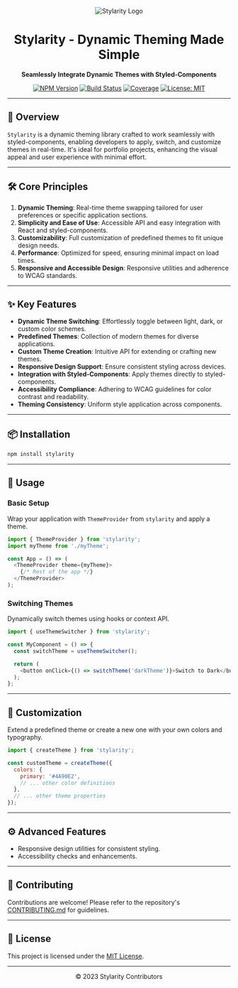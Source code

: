 <div align="center">

![Stylarity Logo](path_to_logo.png)
# Stylarity - Dynamic Theming Made Simple

**Seamlessly Integrate Dynamic Themes with Styled-Components**

[![NPM Version](https://img.shields.io/npm/v/stylarity.svg?style=flat)](https://www.npmjs.com/package/stylarity)
[![Build Status](https://img.shields.io/travis/com/username/stylarity.svg?style=flat)](https://travis-ci.com/username/stylarity)
[![Coverage](https://img.shields.io/codecov/c/github/username/stylarity.svg?style=flat)](https://codecov.io/gh/username/stylarity)
[![License: MIT](https://img.shields.io/badge/License-MIT-yellow.svg)](https://opensource.org/licenses/MIT)

</div>

---

## 🌟 Overview

`Stylarity` is a dynamic theming library crafted to work seamlessly with styled-components, enabling developers to apply, switch, and customize themes in real-time. It's ideal for portfolio projects, enhancing the visual appeal and user experience with minimal effort.

---

## 🛠 Core Principles

1. **Dynamic Theming**: Real-time theme swapping tailored for user preferences or specific application sections.
2. **Simplicity and Ease of Use**: Accessible API and easy integration with React and styled-components.
3. **Customizability**: Full customization of predefined themes to fit unique design needs.
4. **Performance**: Optimized for speed, ensuring minimal impact on load times.
5. **Responsive and Accessible Design**: Responsive utilities and adherence to WCAG standards.

---

## ✨ Key Features

- **Dynamic Theme Switching**: Effortlessly toggle between light, dark, or custom color schemes.
- **Predefined Themes**: Collection of modern themes for diverse applications.
- **Custom Theme Creation**: Intuitive API for extending or crafting new themes.
- **Responsive Design Support**: Ensure consistent styling across devices.
- **Integration with Styled-Components**: Apply themes directly to styled-components.
- **Accessibility Compliance**: Adhering to WCAG guidelines for color contrast and readability.
- **Theming Consistency**: Uniform style application across components.

---

## 📦 Installation

```bash
npm install stylarity
```

---

## 🚀 Usage

### Basic Setup

Wrap your application with `ThemeProvider` from `stylarity` and apply a theme.

```javascript
import { ThemeProvider } from 'stylarity';
import myTheme from './myTheme';

const App = () => (
  <ThemeProvider theme={myTheme}>
    {/* Rest of the app */}
  </ThemeProvider>
);
```

### Switching Themes

Dynamically switch themes using hooks or context API.

```javascript
import { useThemeSwitcher } from 'stylarity';

const MyComponent = () => {
  const switchTheme = useThemeSwitcher();

  return (
    <button onClick={() => switchTheme('darkTheme')}>Switch to Dark</button>
  );
};
```

---

## 🔧 Customization

Extend a predefined theme or create a new one with your own colors and typography.

```javascript
import { createTheme } from 'stylarity';

const customTheme = createTheme({
  colors: {
    primary: '#4A90E2',
    // ... other color definitions
  },
  // ... other theme properties
});
```

---

## ⚙️ Advanced Features

- Responsive design utilities for consistent styling.
- Accessibility checks and enhancements.

---

## 🤝 Contributing

Contributions are welcome! Please refer to the repository's [CONTRIBUTING.md](path_to_contributing.md) for guidelines.

---

## 📄 License

This project is licensed under the [MIT License](LICENSE).

---

<div align="center">
© 2023 Stylarity Contributors
</div>

